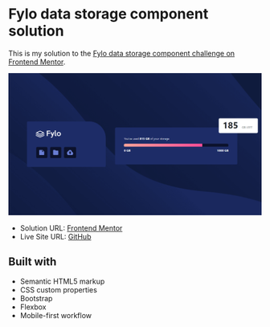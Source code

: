 <h1>Fylo data storage component solution</h1>

This is my solution to the [Fylo data storage component challenge on Frontend Mentor](https://www.frontendmentor.io/challenges/fylo-data-storage-component-1dZPRbV5n). 



<img src="images/site-image.png"></img>



- Solution URL: [Frontend Mentor]()
- Live Site URL: [GitHub](https://kalebemax.github.io/fylo-data-storage-component-master/)



<h2>Built with</h2>

- Semantic HTML5 markup
- CSS custom properties
- Bootstrap
- Flexbox
- Mobile-first workflow

